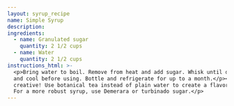 ```yaml
---
layout: syrup_recipe
name: Simple Syrup
description:
ingredients:
  - name: Granulated sugar
    quantity: 2 1/2 cups
  - name: Water
    quantity: 2 1/2 cups
instructions_html: >-
  <p>Bring water to boil. Remove from heat and add sugar. Whisk until dissolved
  and cool before using. Bottle and refrigerate for up to a month.</p><p>Be
  creative! Use botanical tea instead of plain water to create a flavored syrup.
  For a more robust syrup, use Demerara or turbinado sugar.</p>
---
```



